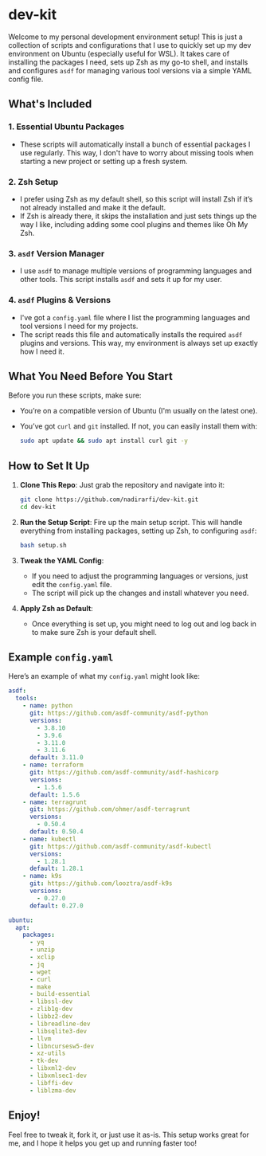 
# dev-kit

Welcome to my personal development environment setup! This is just a collection of scripts and configurations that I use to quickly set up my dev environment on Ubuntu (especially useful for WSL). It takes care of installing the packages I need, sets up Zsh as my go-to shell, and installs and configures `asdf` for managing various tool versions via a simple YAML config file.

## What's Included

### 1. Essential Ubuntu Packages
- These scripts will automatically install a bunch of essential packages I use regularly. This way, I don't have to worry about missing tools when starting a new project or setting up a fresh system.

### 2. Zsh Setup
- I prefer using Zsh as my default shell, so this script will install Zsh if it’s not already installed and make it the default.
- If Zsh is already there, it skips the installation and just sets things up the way I like, including adding some cool plugins and themes like Oh My Zsh.

### 3. `asdf` Version Manager
- I use `asdf` to manage multiple versions of programming languages and other tools. This script installs `asdf` and sets it up for my user.
  
### 4. `asdf` Plugins & Versions
- I've got a `config.yaml` file where I list the programming languages and tool versions I need for my projects.
- The script reads this file and automatically installs the required `asdf` plugins and versions. This way, my environment is always set up exactly how I need it.

## What You Need Before You Start

Before you run these scripts, make sure:
- You’re on a compatible version of Ubuntu (I'm usually on the latest one).
- You’ve got `curl` and `git` installed. If not, you can easily install them with:

  ```bash
  sudo apt update && sudo apt install curl git -y
  ```

## How to Set It Up

1. **Clone This Repo**: 
   Just grab the repository and navigate into it:

   ```bash
   git clone https://github.com/nadirarfi/dev-kit.git
   cd dev-kit
   ```

2. **Run the Setup Script**: 
   Fire up the main setup script. This will handle everything from installing packages, setting up Zsh, to configuring `asdf`:

   ```bash
   bash setup.sh
   ```

3. **Tweak the YAML Config**:
   - If you need to adjust the programming languages or versions, just edit the `config.yaml` file.
   - The script will pick up the changes and install whatever you need.

4. **Apply Zsh as Default**:
   - Once everything is set up, you might need to log out and log back in to make sure Zsh is your default shell.

## Example `config.yaml`

Here’s an example of what my `config.yaml` might look like:

```yaml
asdf:
  tools:
    - name: python
      git: https://github.com/asdf-community/asdf-python
      versions:
        - 3.8.10
        - 3.9.6
        - 3.11.0
        - 3.11.6
      default: 3.11.0
    - name: terraform
      git: https://github.com/asdf-community/asdf-hashicorp
      versions:
        - 1.5.6
      default: 1.5.6
    - name: terragrunt
      git: https://github.com/ohmer/asdf-terragrunt
      versions:
        - 0.50.4
      default: 0.50.4
    - name: kubectl
      git: https://github.com/asdf-community/asdf-kubectl
      versions:
        - 1.28.1
      default: 1.28.1
    - name: k9s
      git: https://github.com/looztra/asdf-k9s
      versions:
        - 0.27.0
      default: 0.27.0

ubuntu:
  apt:
    packages:
      - yq
      - unzip
      - xclip
      - jq
      - wget
      - curl
      - make
      - build-essential
      - libssl-dev
      - zlib1g-dev
      - libbz2-dev
      - libreadline-dev
      - libsqlite3-dev
      - llvm
      - libncursesw5-dev
      - xz-utils
      - tk-dev
      - libxml2-dev
      - libxmlsec1-dev
      - libffi-dev
      - liblzma-dev

```

## Enjoy!

Feel free to tweak it, fork it, or just use it as-is. This setup works great for me, and I hope it helps you get up and running faster too!
